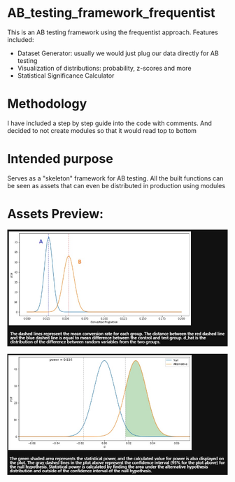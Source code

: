 # AB_testing_framework_frequentist
 
This is an AB testing framework using the frequentist approach. Features included: 

 * Dataset Generator: usually we would just plug our data directly for AB testing<br>
 * Visualization of distributions: probability, z-scores and more<br>
 * Statistical Significance Calculator
 
 # Methodology
 I have included a step by step guide into the code with comments. And decided to not create modules so that it would read top to bottom
 
 # Intended purpose
 Serves as a "skeleton" framework for AB testing. All the built functions can be seen as assets that can even be distributed in production using modules
 
 # Assets Preview:
 ![AB proportions distribution](AB_distribution.jpg)
 
 ![AB test resulting power](AB_power.jpg)

